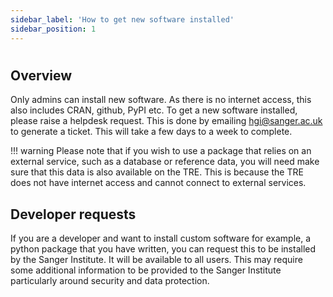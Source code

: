 ```yaml
---
sidebar_label: 'How to get new software installed'
sidebar_position: 1
---
```


# 

## **Overview**

Only admins can install new software. As there is no internet access, this also includes CRAN, github, PyPI etc. To get a new software installed, please raise a helpdesk request. This is done by emailing [hgi@sanger.ac.uk](mailto:hgi@sanger.ac.uk) to generate a ticket. This will take a few days to
a week to complete. 

!!! warning
    Please note that if you wish to use a package that relies on an 
    external service, such as a database or reference data, you will need make sure that this data is also available on the TRE. This
    is because the TRE does not have internet access and cannot connect to external services.
    
## Developer requests    
If you are a developer and want to install custom software for example, a python package that you have written, you can request this to be installed by the Sanger Institute. It will be available to all users. This may require some additional information to be provided to the Sanger Institute particularly around security and data protection. 

